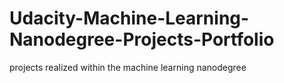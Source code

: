 # Udacity-Machine-Learning-Nanodegree-Projects-Portfolio
projects realized within the machine learning nanodegree
